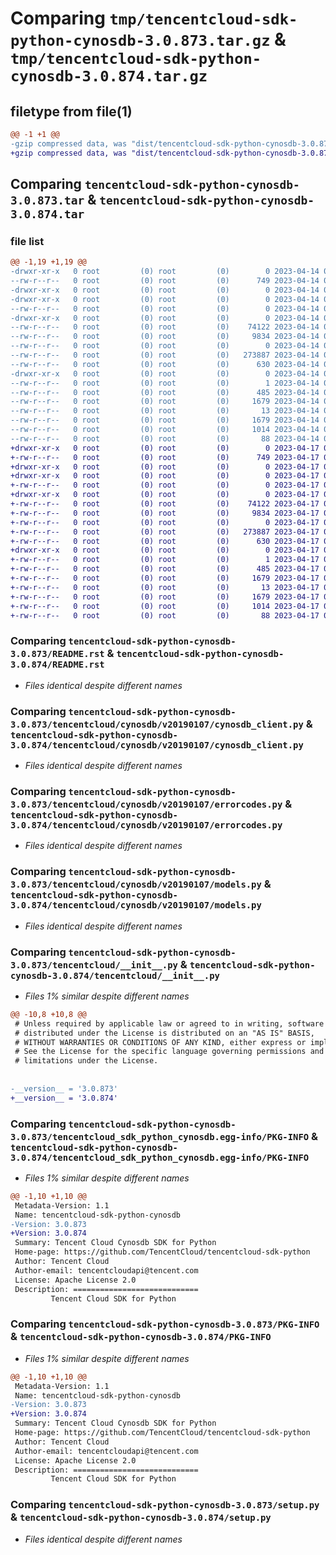 # Comparing `tmp/tencentcloud-sdk-python-cynosdb-3.0.873.tar.gz` & `tmp/tencentcloud-sdk-python-cynosdb-3.0.874.tar.gz`

## filetype from file(1)

```diff
@@ -1 +1 @@
-gzip compressed data, was "dist/tencentcloud-sdk-python-cynosdb-3.0.873.tar", last modified: Fri Apr 14 00:34:22 2023, max compression
+gzip compressed data, was "dist/tencentcloud-sdk-python-cynosdb-3.0.874.tar", last modified: Mon Apr 17 00:27:09 2023, max compression
```

## Comparing `tencentcloud-sdk-python-cynosdb-3.0.873.tar` & `tencentcloud-sdk-python-cynosdb-3.0.874.tar`

### file list

```diff
@@ -1,19 +1,19 @@
-drwxr-xr-x   0 root         (0) root         (0)        0 2023-04-14 00:34:22.000000 tencentcloud-sdk-python-cynosdb-3.0.873/
--rw-r--r--   0 root         (0) root         (0)      749 2023-04-14 00:34:22.000000 tencentcloud-sdk-python-cynosdb-3.0.873/README.rst
-drwxr-xr-x   0 root         (0) root         (0)        0 2023-04-14 00:34:22.000000 tencentcloud-sdk-python-cynosdb-3.0.873/tencentcloud/
-drwxr-xr-x   0 root         (0) root         (0)        0 2023-04-14 00:34:22.000000 tencentcloud-sdk-python-cynosdb-3.0.873/tencentcloud/cynosdb/
--rw-r--r--   0 root         (0) root         (0)        0 2023-04-14 00:34:22.000000 tencentcloud-sdk-python-cynosdb-3.0.873/tencentcloud/cynosdb/__init__.py
-drwxr-xr-x   0 root         (0) root         (0)        0 2023-04-14 00:34:22.000000 tencentcloud-sdk-python-cynosdb-3.0.873/tencentcloud/cynosdb/v20190107/
--rw-r--r--   0 root         (0) root         (0)    74122 2023-04-14 00:34:22.000000 tencentcloud-sdk-python-cynosdb-3.0.873/tencentcloud/cynosdb/v20190107/cynosdb_client.py
--rw-r--r--   0 root         (0) root         (0)     9834 2023-04-14 00:34:22.000000 tencentcloud-sdk-python-cynosdb-3.0.873/tencentcloud/cynosdb/v20190107/errorcodes.py
--rw-r--r--   0 root         (0) root         (0)        0 2023-04-14 00:34:22.000000 tencentcloud-sdk-python-cynosdb-3.0.873/tencentcloud/cynosdb/v20190107/__init__.py
--rw-r--r--   0 root         (0) root         (0)   273887 2023-04-14 00:34:22.000000 tencentcloud-sdk-python-cynosdb-3.0.873/tencentcloud/cynosdb/v20190107/models.py
--rw-r--r--   0 root         (0) root         (0)      630 2023-04-14 00:34:22.000000 tencentcloud-sdk-python-cynosdb-3.0.873/tencentcloud/__init__.py
-drwxr-xr-x   0 root         (0) root         (0)        0 2023-04-14 00:34:22.000000 tencentcloud-sdk-python-cynosdb-3.0.873/tencentcloud_sdk_python_cynosdb.egg-info/
--rw-r--r--   0 root         (0) root         (0)        1 2023-04-14 00:34:22.000000 tencentcloud-sdk-python-cynosdb-3.0.873/tencentcloud_sdk_python_cynosdb.egg-info/dependency_links.txt
--rw-r--r--   0 root         (0) root         (0)      485 2023-04-14 00:34:22.000000 tencentcloud-sdk-python-cynosdb-3.0.873/tencentcloud_sdk_python_cynosdb.egg-info/SOURCES.txt
--rw-r--r--   0 root         (0) root         (0)     1679 2023-04-14 00:34:22.000000 tencentcloud-sdk-python-cynosdb-3.0.873/tencentcloud_sdk_python_cynosdb.egg-info/PKG-INFO
--rw-r--r--   0 root         (0) root         (0)       13 2023-04-14 00:34:22.000000 tencentcloud-sdk-python-cynosdb-3.0.873/tencentcloud_sdk_python_cynosdb.egg-info/top_level.txt
--rw-r--r--   0 root         (0) root         (0)     1679 2023-04-14 00:34:22.000000 tencentcloud-sdk-python-cynosdb-3.0.873/PKG-INFO
--rw-r--r--   0 root         (0) root         (0)     1014 2023-04-14 00:34:22.000000 tencentcloud-sdk-python-cynosdb-3.0.873/setup.py
--rw-r--r--   0 root         (0) root         (0)       88 2023-04-14 00:34:22.000000 tencentcloud-sdk-python-cynosdb-3.0.873/setup.cfg
+drwxr-xr-x   0 root         (0) root         (0)        0 2023-04-17 00:27:09.000000 tencentcloud-sdk-python-cynosdb-3.0.874/
+-rw-r--r--   0 root         (0) root         (0)      749 2023-04-17 00:27:08.000000 tencentcloud-sdk-python-cynosdb-3.0.874/README.rst
+drwxr-xr-x   0 root         (0) root         (0)        0 2023-04-17 00:27:09.000000 tencentcloud-sdk-python-cynosdb-3.0.874/tencentcloud/
+drwxr-xr-x   0 root         (0) root         (0)        0 2023-04-17 00:27:09.000000 tencentcloud-sdk-python-cynosdb-3.0.874/tencentcloud/cynosdb/
+-rw-r--r--   0 root         (0) root         (0)        0 2023-04-17 00:27:08.000000 tencentcloud-sdk-python-cynosdb-3.0.874/tencentcloud/cynosdb/__init__.py
+drwxr-xr-x   0 root         (0) root         (0)        0 2023-04-17 00:27:09.000000 tencentcloud-sdk-python-cynosdb-3.0.874/tencentcloud/cynosdb/v20190107/
+-rw-r--r--   0 root         (0) root         (0)    74122 2023-04-17 00:27:08.000000 tencentcloud-sdk-python-cynosdb-3.0.874/tencentcloud/cynosdb/v20190107/cynosdb_client.py
+-rw-r--r--   0 root         (0) root         (0)     9834 2023-04-17 00:27:08.000000 tencentcloud-sdk-python-cynosdb-3.0.874/tencentcloud/cynosdb/v20190107/errorcodes.py
+-rw-r--r--   0 root         (0) root         (0)        0 2023-04-17 00:27:08.000000 tencentcloud-sdk-python-cynosdb-3.0.874/tencentcloud/cynosdb/v20190107/__init__.py
+-rw-r--r--   0 root         (0) root         (0)   273887 2023-04-17 00:27:08.000000 tencentcloud-sdk-python-cynosdb-3.0.874/tencentcloud/cynosdb/v20190107/models.py
+-rw-r--r--   0 root         (0) root         (0)      630 2023-04-17 00:27:08.000000 tencentcloud-sdk-python-cynosdb-3.0.874/tencentcloud/__init__.py
+drwxr-xr-x   0 root         (0) root         (0)        0 2023-04-17 00:27:09.000000 tencentcloud-sdk-python-cynosdb-3.0.874/tencentcloud_sdk_python_cynosdb.egg-info/
+-rw-r--r--   0 root         (0) root         (0)        1 2023-04-17 00:27:09.000000 tencentcloud-sdk-python-cynosdb-3.0.874/tencentcloud_sdk_python_cynosdb.egg-info/dependency_links.txt
+-rw-r--r--   0 root         (0) root         (0)      485 2023-04-17 00:27:09.000000 tencentcloud-sdk-python-cynosdb-3.0.874/tencentcloud_sdk_python_cynosdb.egg-info/SOURCES.txt
+-rw-r--r--   0 root         (0) root         (0)     1679 2023-04-17 00:27:09.000000 tencentcloud-sdk-python-cynosdb-3.0.874/tencentcloud_sdk_python_cynosdb.egg-info/PKG-INFO
+-rw-r--r--   0 root         (0) root         (0)       13 2023-04-17 00:27:09.000000 tencentcloud-sdk-python-cynosdb-3.0.874/tencentcloud_sdk_python_cynosdb.egg-info/top_level.txt
+-rw-r--r--   0 root         (0) root         (0)     1679 2023-04-17 00:27:09.000000 tencentcloud-sdk-python-cynosdb-3.0.874/PKG-INFO
+-rw-r--r--   0 root         (0) root         (0)     1014 2023-04-17 00:27:08.000000 tencentcloud-sdk-python-cynosdb-3.0.874/setup.py
+-rw-r--r--   0 root         (0) root         (0)       88 2023-04-17 00:27:09.000000 tencentcloud-sdk-python-cynosdb-3.0.874/setup.cfg
```

### Comparing `tencentcloud-sdk-python-cynosdb-3.0.873/README.rst` & `tencentcloud-sdk-python-cynosdb-3.0.874/README.rst`

 * *Files identical despite different names*

### Comparing `tencentcloud-sdk-python-cynosdb-3.0.873/tencentcloud/cynosdb/v20190107/cynosdb_client.py` & `tencentcloud-sdk-python-cynosdb-3.0.874/tencentcloud/cynosdb/v20190107/cynosdb_client.py`

 * *Files identical despite different names*

### Comparing `tencentcloud-sdk-python-cynosdb-3.0.873/tencentcloud/cynosdb/v20190107/errorcodes.py` & `tencentcloud-sdk-python-cynosdb-3.0.874/tencentcloud/cynosdb/v20190107/errorcodes.py`

 * *Files identical despite different names*

### Comparing `tencentcloud-sdk-python-cynosdb-3.0.873/tencentcloud/cynosdb/v20190107/models.py` & `tencentcloud-sdk-python-cynosdb-3.0.874/tencentcloud/cynosdb/v20190107/models.py`

 * *Files identical despite different names*

### Comparing `tencentcloud-sdk-python-cynosdb-3.0.873/tencentcloud/__init__.py` & `tencentcloud-sdk-python-cynosdb-3.0.874/tencentcloud/__init__.py`

 * *Files 1% similar despite different names*

```diff
@@ -10,8 +10,8 @@
 # Unless required by applicable law or agreed to in writing, software
 # distributed under the License is distributed on an "AS IS" BASIS,
 # WITHOUT WARRANTIES OR CONDITIONS OF ANY KIND, either express or implied.
 # See the License for the specific language governing permissions and
 # limitations under the License.
 
 
-__version__ = '3.0.873'
+__version__ = '3.0.874'
```

### Comparing `tencentcloud-sdk-python-cynosdb-3.0.873/tencentcloud_sdk_python_cynosdb.egg-info/PKG-INFO` & `tencentcloud-sdk-python-cynosdb-3.0.874/tencentcloud_sdk_python_cynosdb.egg-info/PKG-INFO`

 * *Files 1% similar despite different names*

```diff
@@ -1,10 +1,10 @@
 Metadata-Version: 1.1
 Name: tencentcloud-sdk-python-cynosdb
-Version: 3.0.873
+Version: 3.0.874
 Summary: Tencent Cloud Cynosdb SDK for Python
 Home-page: https://github.com/TencentCloud/tencentcloud-sdk-python
 Author: Tencent Cloud
 Author-email: tencentcloudapi@tencent.com
 License: Apache License 2.0
 Description: ============================
         Tencent Cloud SDK for Python
```

### Comparing `tencentcloud-sdk-python-cynosdb-3.0.873/PKG-INFO` & `tencentcloud-sdk-python-cynosdb-3.0.874/PKG-INFO`

 * *Files 1% similar despite different names*

```diff
@@ -1,10 +1,10 @@
 Metadata-Version: 1.1
 Name: tencentcloud-sdk-python-cynosdb
-Version: 3.0.873
+Version: 3.0.874
 Summary: Tencent Cloud Cynosdb SDK for Python
 Home-page: https://github.com/TencentCloud/tencentcloud-sdk-python
 Author: Tencent Cloud
 Author-email: tencentcloudapi@tencent.com
 License: Apache License 2.0
 Description: ============================
         Tencent Cloud SDK for Python
```

### Comparing `tencentcloud-sdk-python-cynosdb-3.0.873/setup.py` & `tencentcloud-sdk-python-cynosdb-3.0.874/setup.py`

 * *Files identical despite different names*

